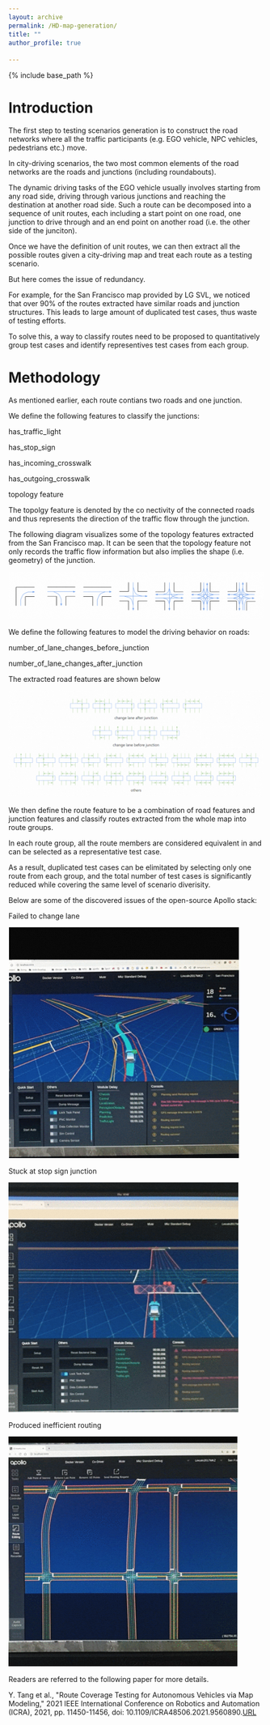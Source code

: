 ```yaml
---
layout: archive
permalink: /HD-map-generation/
title: ""
author_profile: true

---
```



{% include base_path %}

Introduction
======
The first step to testing scenarios generation is to construct the road networks where all the traffic participants (e.g. EGO vehicle, NPC vehicles, pedestrians etc.) move.

In city-driving scenarios, the two most common elements of the road networks are the roads and junctions (including roundabouts). 

The dynamic driving tasks of the EGO vehicle usually involves starting from any road side, driving through various junctions and reaching the destination at another road side. Such a route can be decomposed into a sequence of unit routes, each including a start point on one road, one junction to drive through and an end point on another road (i.e. the other side of the junciton). 

Once we have the definition of unit routes, we can then extract all the possible routes given a city-driving map and treat each route as a testing scenario. 

But here comes the issue of redundancy. 

For example, for the San Francisco map provided by LG SVL, we noticed that over 90% of the routes extracted have similar roads and junction structures. This leads to large amount of duplicated test cases, thus waste of testing efforts. 

To solve this, a way to classify routes need to be proposed to quantitatively group test cases and identify representives test cases from each group. 

Methodology
======
As mentioned earlier, each route contians two roads and one junction. 

We define the following features to classify the junctions:

has_traffic_light

has_stop_sign

has_incoming_crosswalk

has_outgoing_crosswalk

topology feature

The topolgy feature is denoted by the co nectivity of the connected roads and thus represents the direction of the traffic flow through the junction.  

The following diagram visualizes some of the topology features extracted from the San Francisco map. It can be seen that the topology feature not only records the traffic flow information but also implies the shape (i.e. geometry) of the junction. 

![test_img](../images/tupian01.png)

We define the following features to model the driving behavior on roads:

number_of_lane_changes_before_junction

number_of_lane_changes_after_junction

The extracted road features are shown below

![test_img](../images/tupian02.png)

We then define the route feature to be a combination of road features and junction features and classify routes extracted from the whole map into route groups. 

In each route group, all the route members are considered equivalent in and can be selected as a representative test case.

As a result, duplicated test cases can be elimitated by selecting only one route from each group, and the total number of test cases is significantly reduced while covering the same level of scenario diverisity. 

Below are some of the discovered issues of the open-source Apollo stack:

Failed to change lane

![test_img](../images/dongtu05.png)

Stuck at stop sign junction

![test_img](../images/dongtu06.png)

Produced inefficient routing

![test_img](../images/dongtu07.png)

Readers are referred to the following paper for more details.

Y. Tang et al., "Route Coverage Testing for Autonomous Vehicles via Map Modeling," 2021 IEEE International Conference on Robotics and Automation (ICRA), 2021, pp. 11450-11456, doi: 10.1109/ICRA48506.2021.9560890.[URL](https://ieeexplore.ieee.org/stamp/stamp.jsp?tp=&arnumber=9560890&isnumber=9560666)


